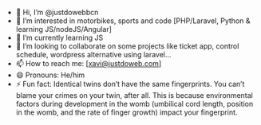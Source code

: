 - 👋 Hi, I’m @justdowebbcn
- 👀 I’m interested in motorbikes, sports and code [PHP/Laravel, Python & learning JS/nodeJS/Angular]
- 🌱 I’m currently learning JS
- 💞️ I’m looking to collaborate on some projects like ticket app, control schedule, wordpress alternative using laravel...
- 📫 How to reach me: [xavi@justdoweb.com]
- 😄 Pronouns: He/him
- ⚡ Fun fact: Identical twins don’t have the same fingerprints. You can’t blame your crimes on your twin, after all. 
This is because environmental factors during development in the womb (umbilical cord length, position in the womb, and the rate of finger growth) impact your fingerprint.


<!---
justdowebbcn/justdowebbcn is a ✨ special ✨ repository because its `README.md` (this file) appears on your GitHub profile.
You can click the Preview link to take a look at your changes.
--->
